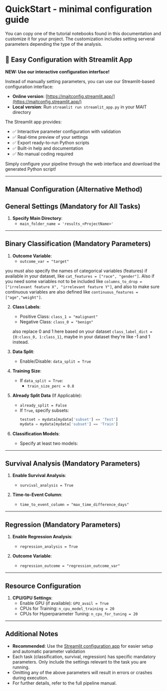 # QuickStart - minimal configuration guide

You can copy one of the tutorial notebooks found in this documentation and customize it for your project. The customization includes setting serveral parameters depending the type of the analysis.

## 🚀 Easy Configuration with Streamlit App

**NEW: Use our interactive configuration interface!**

Instead of manually setting parameters, you can use our Streamlit-based configuration interface:

- **Online version**: [https://maitconfig.streamlit.app/](https://maitconfig.streamlit.app/)
- **Local version**: Run `streamlit run streamlit_app.py` in your MAIT directory

The Streamlit app provides:
- ✅ Interactive parameter configuration with validation
- ✅ Real-time preview of your settings
- ✅ Export ready-to-run Python scripts
- ✅ Built-in help and documentation
- ✅ No manual coding required

Simply configure your pipeline through the web interface and download the generated Python script!

---

## Manual Configuration (Alternative Method)

## General Settings (Mandatory for All Tasks)
1. **Specify Main Directory**:
   - `main_folder_name = 'results_<ProjectName>'`

---

## Binary Classification (Mandatory Parameters)

1. **Outcome Variable**:
   - `outcome_var = "target"`

you must also specify the names of categorical variables (features) if available in your dataset, like `cat_features = ["race", "gender"]`.
Also if you need some variables not to be included like `columns_to_drop = ["irrelevant feature X", "irrelevant feature Y"]`, and also to make sure continuous variables are also defined like `continuous_features = ["age","weight"]`.

2. **Class Labels**:
   - Positive Class: `class_1 = "malignant"`
   - Negative Class: `class_0 = "benign"`

   also replace 0 and 1 here based on your dataset `class_label_dict = {0:class_0, 1:class_1}`, maybe in your dataset they're like -1 and 1 instead.

3. **Data Split**:
   - Enable/Disable: `data_split = True`

4. **Training Size**:
   - If `data_split = True`: 
     - `train_size_perc = 0.8`

5. **Already Split Data** (If Applicable):
   - `already_split = False`
   - If `True`, specify subsets:
     ```python
     testset = mydata[mydata['subset'] == 'Test']
     mydata = mydata[mydata['subset'] == 'Train']
     ```

6. **Classification Models**:
   - Specify at least two models:

---

## Survival Analysis (Mandatory Parameters)
1. **Enable Survival Analysis**:
   - `survival_analysis = True`

2. **Time-to-Event Column**:
   - `time_to_event_column = "max_time_difference_days"`

---

## Regression (Mandatory Parameters)
1. **Enable Regression Analysis**:
   - `regression_analysis = True`

2. **Outcome Variable**:
   - `regression_outcome = "regression_outcome_var"`

---

## Resource Configuration
1. **CPU/GPU Settings**:
   - Enable GPU (if available): `GPU_avail = True`
   - CPUs for Training: `n_cpu_model_training = 20`
   - CPUs for Hyperparameter Tuning: `n_cpu_for_tuning = 20`

---

## Additional Notes
- **Recommended**: Use the [Streamlit configuration app](https://maitconfig.streamlit.app/) for easier setup and automatic parameter validation
- Each task (classification, survival, regression) has specific mandatory parameters. Only include the settings relevant to the task you are running.
- Omitting any of the above parameters will result in errors or crashes during execution.
- For further details, refer to the full pipeline manual.
